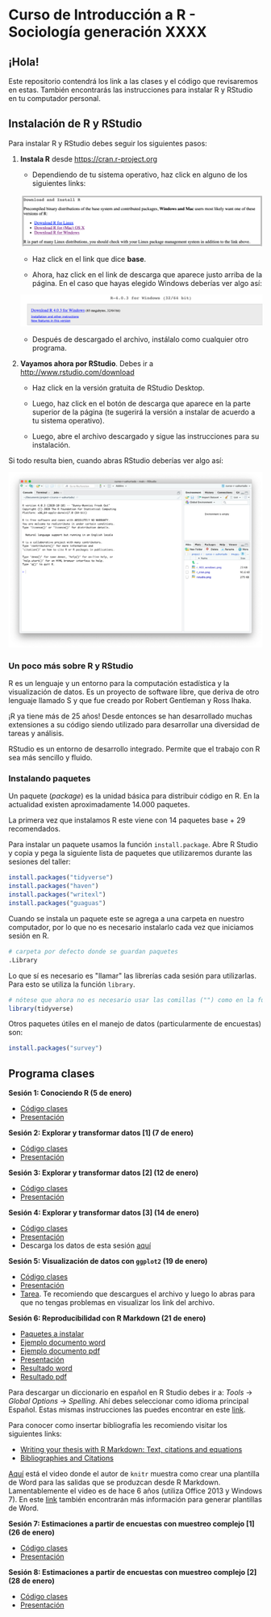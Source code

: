 # Curso de Introducción a R - Sociología generación XXXX

## ¡Hola!

Este repositorio contendrá los link a las clases y el código que revisaremos en estas. También encontrarás las instrucciones para instalar R y RStudio en tu computador personal.

## Instalación de R y RStudio

Para instalar R y RStudio debes seguir los siguientes pasos:

1. **Instala R** desde <https://cran.r-project.org>

   + Dependiendo de tu sistema operativo, haz click en alguno de los siguientes links:
   
   ![](https://github.com/vcanalesg/curso-r-uahurtado/raw/main/images/r_cran.png)

   + Haz click en el link que dice **base**.

   + Ahora, haz click en el link de descarga que aparece justo arriba de la página. En el caso que hayas elegido Windows deberías ver algo así:
   
   ![](https://github.com/vcanalesg/curso-r-uahurtado/raw/main/images/r_403_windows.png)

   + Después de descargado el archivo, instálalo como cualquier otro programa.
   


2. **Vayamos ahora por RStudio**. Debes ir a <http://www.rstudio.com/download>

   + Haz click en la versión gratuita de RStudio Desktop.

   + Luego, haz click en el botón de descarga que aparece en la parte superior de la página (te sugerirá la versión a instalar de acuerdo a tu sistema operativo).

   + Luego, abre el archivo descargado y sigue las instrucciones para su instalación.

Si todo resulta bien, cuando abras RStudio deberías ver algo así:

![](https://github.com/vcanalesg/curso-r-uahurtado/raw/main/images/rstudio.png)

### Un poco más sobre R y RStudio

R es un lenguaje y un entorno para la computación estadística y la visualización de datos. Es un proyecto de software libre, que deriva de otro lenguaje llamado S y que fue creado por Robert Gentleman y Ross Ihaka.

¡R ya tiene más de 25 años! Desde entonces se han desarrollado muchas extensiones a su código siendo utilizado para desarrollar una diversidad de tareas y análisis.

RStudio es un entorno de desarrollo integrado. Permite que el trabajo con R sea más sencillo y fluido.

### Instalando paquetes

Un paquete (*package*) es la unidad básica para distribuir código en R. En la actualidad existen aproximadamente 14.000 paquetes.

La primera vez que instalamos R este viene con 14 paquetes base + 29 recomendados.

Para instalar un paquete usamos la función `install.package`. Abre R Studio y copia y pega la siguiente lista de paquetes que utilizaremos durante las sesiones del taller:

```r
install.packages("tidyverse")
install.packages("haven")
install.packages("writexl")
install.packages("guaguas")
```

Cuando se instala un paquete este se agrega a una carpeta en nuestro computador, por lo que no es necesario instalarlo cada vez que iniciamos sesión en R.

```r
# carpeta por defecto donde se guardan paquetes
.Library
```

Lo que sí es necesario es "llamar" las librerías cada sesión para utilizarlas. Para esto se utiliza la función `library`.

```r
# nótese que ahora no es necesario usar las comillas ("") como en la función de instalación
library(tidyverse)
```

Otros paquetes útiles en el manejo de datos (particularmente de encuestas) son:

```r
install.packages("survey")
```

## Programa clases

**Sesión 1: Conociendo R (5 de enero)**

- [Código clases](https://www.dropbox.com/s/aadn8bxg52k7o3t/codigo_en_vivo1.R?dl=0)
- [Presentación](https://docs.google.com/presentation/d/1DjiBGWrG97MHoUhYIrrLye1mkZ7ywTv4hxJHSs78Dts/edit?usp=sharing)

**Sesión 2: Explorar y transformar datos [1] (7 de enero)**

- [Código clases](https://www.dropbox.com/s/99fgge25z26wcor/codigo_en_vivo2.R?dl=0)
- [Presentación](https://docs.google.com/presentation/d/1GJte1ydCbeRgZXKQZc4enDiFANXdPDIcZKHNOKINNsM/edit?usp=sharing)

**Sesión 3: Explorar y transformar datos [2] (12 de enero)**

- [Código clases](https://www.dropbox.com/s/3une6lc86umfdyq/codigo_en_vivo3.R?dl=0)
- [Presentación](https://docs.google.com/presentation/d/1Q5vGumuRNWQmI1chkh1-hy8tCaE2HXoMDP-tOCLFAXE/edit?usp=sharing)

**Sesión 4: Explorar y transformar datos [3] (14 de enero)**

- [Código clases](https://www.dropbox.com/s/vzqsoj6s15jkay5/codigo_en_vivo4.R?dl=0)
- [Presentación](https://docs.google.com/presentation/d/1RbIUnSmXZ337W1eXDGfLuihxw_ITBuW12EJQMX4Tgx8/edit?usp=sharing)
- Descarga los datos de esta sesión [aquí](https://www.dropbox.com/s/b8jtec5q0dkfsk5/datos_sesion4.xlsx?dl=0)

**Sesión 5: Visualización de datos con `ggplot2` (19 de enero)**

- [Código clases](https://www.dropbox.com/s/b8v84yc2zkbktkn/codigo_en_vivo5.R?dl=0)
- [Presentación](https://docs.google.com/presentation/d/1Ojp2tpzjY_GZLkuftEnEae0soPSzfGMMNZmp_vd328c/edit?usp=sharing)
- [Tarea](https://www.dropbox.com/s/5prwzsbczle8znb/practica-intro-R.html?dl=0). Te recomiendo que descargues el archivo y luego lo abras para que no tengas problemas en visualizar los link del archivo.

**Sesión 6: Reproducibilidad con R Markdown (21 de enero)**

- [Paquetes a instalar](https://www.dropbox.com/s/phcpv06154q2w1b/codigo_en_vivo6.R?dl=0)  
- [Ejemplo documento word](https://www.dropbox.com/s/ljvplhftw07tiwk/documento_word.Rmd?dl=0)  
- [Ejemplo documento pdf](https://www.dropbox.com/s/o9acki55jux9ptp/documento_pdf.Rmd?dl=0)  
- [Presentación](https://docs.google.com/presentation/d/1HVZar20lPdyUyYOYiKDOmu2HhhGb_fTtUkhGeg_M1MM/edit?usp=sharing)  
- [Resultado word](https://www.dropbox.com/s/e1ftteuj52q6hrt/documento_word.docx?dl=0)  
- [Resultado pdf](https://www.dropbox.com/s/yasgzqewxuyg15n/documento_pdf.pdf?dl=0)  

Para descargar un diccionario en español en R Studio debes ir a:
*Tools* -> *Global Options* -> *Spelling*. Ahí debes seleccionar como idioma principal Español. Estas mismas instrucciones las puedes encontrar en este [link](https://support.rstudio.com/hc/en-us/articles/200551916-Spelling-Dictionaries).  

Para conocer como insertar bibliografía les recomiendo visitar los siguientes links:

- [Writing your thesis with R Markdown: Text, citations and equations](https://rosannavanhespen.nl/rmarkdown/writing-your-thesis-with-r-markdown-2-text-citations-and-equations/)  
- [Bibliographies and Citations](https://rmarkdown.rstudio.com/authoring_bibliographies_and_citations.html)  

[Aquí](https://vimeo.com/110804387) está el video donde el autor de `knitr` muestra como crear una plantilla de Word para las salidas que se produzcan desde R Markdown. Lamentablemente el video es de hace 6 años (utiliza Office 2013 y Windows 7). En este [link](https://bookdown.org/yihui/rmarkdown-cookbook/word-template.html) también encontrarán más información para generar plantillas de Word.

**Sesión 7: Estimaciones a partir de encuestas con muestreo complejo [1] (26 de enero)**

- [Código clases](https://www.dropbox.com/s/mrh9h5xmflj2tpy/codigo_en_vivo7.R?dl=0)
- [Presentación](https://docs.google.com/presentation/d/1E4lYjH7EeTgdtrS5Rd11oUPoy5YP_nE9VLMPlm_zW94/edit?usp=sharing)

**Sesión 8: Estimaciones a partir de encuestas con muestreo complejo [2] (28 de enero)**

- [Código clases](https://www.dropbox.com/s/9ud7u381cmtvhbq/codigo_en_vivo8.R?dl=0)
- [Presentación](https://docs.google.com/presentation/d/1rInJR4fiEVNTzDq1_IfhDKzSz_8p6kYms5TQlRKIdiA/edit?usp=sharing)


